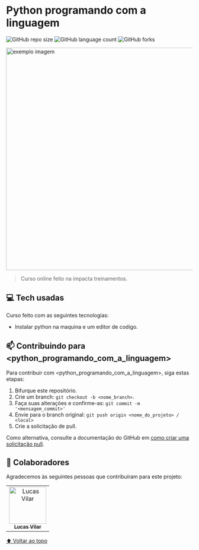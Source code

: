 # Python programando com a linguagem

<!---Esses são exemplos. Veja https://shields.io para outras pessoas ou para personalizar este conjunto de escudos. Você pode querer incluir dependências, status do projeto e informações de licença aqui--->

![GitHub repo size](https://img.shields.io/github/repo-size/iuricode/README-template?style=for-the-badge)
![GitHub language count](https://img.shields.io/github/languages/count/iuricode/README-template?style=for-the-badge)
![GitHub forks](https://img.shields.io/github/forks/iuricode/README-template?style=for-the-badge)

<img width="600" src="https://static-cdn.myedools.com/org-6352%2Fschool-6353%2F0620a955716ebe7ce2cf494ac59b8b92%2FYour+Way+-+Desenvolvimento.png" alt="exemplo imagem">

> Curso online feito na impacta treinamentos.

## 💻 Tech usadas

Curso feito com as seguintes tecnologias:
<!---Estes são apenas requisitos de exemplo. Adicionar, duplicar ou remover conforme necessário--->
* Instalar python na maquina e um editor de codigo.


## 📫 Contribuindo para <python_programando_com_a_linguagem>
<!---Se o seu README for longo ou se você tiver algum processo ou etapas específicas que deseja que os contribuidores sigam, considere a criação de um arquivo CONTRIBUTING.md separado--->
Para contribuir com <python_programando_com_a_linguagem>, siga estas etapas:

1. Bifurque este repositório.
2. Crie um branch: `git checkout -b <nome_branch>`.
3. Faça suas alterações e confirme-as: `git commit -m '<mensagem_commit>'`
4. Envie para o branch original: `git push origin <nome_do_projeto> / <local>`
5. Crie a solicitação de pull.

Como alternativa, consulte a documentação do GitHub em [como criar uma solicitação pull](https://help.github.com/en/github/collaborating-with-issues-and-pull-requests/creating-a-pull-request).

## 🤝 Colaboradores

Agradecemos às seguintes pessoas que contribuíram para este projeto:

<table>
  <tr>
    <td align="center">
      <a href="#">
        <img src="https://avatars.githubusercontent.com/u/90861563" width="100px;" alt="Lucas Vilar"/><br>
        <sub>
          <b>Lucas Vilar</b>
        </sub>
      </a>
    </td>
  </tr>
</table>


[⬆ Voltar ao topo](#)<br>
